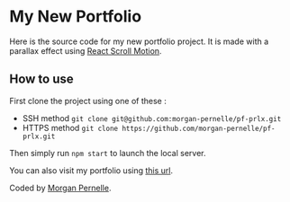 # My New Portfolio

Here is the source code for my new portfolio project. It is made with a parallax effect using [React Scroll Motion](https://www.npmjs.com/package/react-scroll-motion).

## How to use

First clone the project using one of these :
- SSH method `git clone git@github.com:morgan-pernelle/pf-prlx.git`
- HTTPS method `git clone https://github.com/morgan-pernelle/pf-prlx.git`

Then simply run `npm start` to launch the local server.

You can also visit my portfolio using [this url](https://morgan-pernelle.fr/).

Coded by [Morgan Pernelle](https://github.com/morgan-pernelle).
